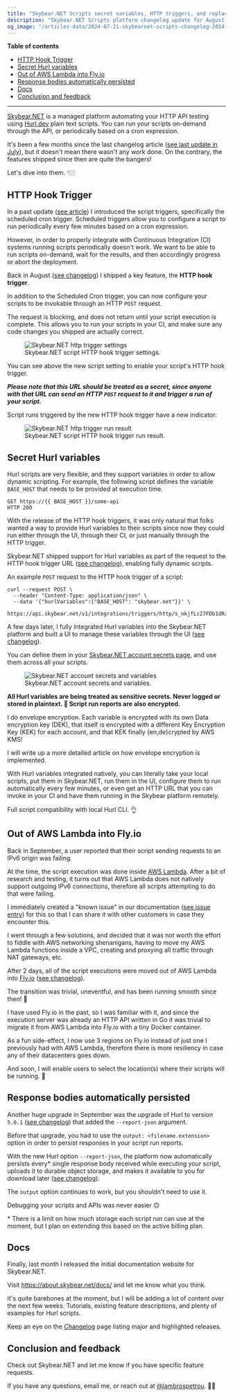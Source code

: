 ```yaml
---
title: "Skybear.NET Scripts secret variables, HTTP triggers, and replacing AWS Lambda with Fly.io - Changelog 2024-10-15"
description: "Skybear.NET Scripts platform changelog update for August and September 2024."
og_image: "/articles-data/2024-07-21-skybearnet-scripts-changelog-2024-07-21/20240718T0924-landing-banner.png"
---
```


**Table of contents**

-   [HTTP Hook Trigger](#http-hook-trigger)
-   [Secret Hurl variables](#secret-hurl-variables)
-   [Out of AWS Lambda into Fly.io](#out-of-aws-lambda-into-fly-io)
-   [Response bodies automatically persisted](#response-bodies-automatically-persisted)
-   [Docs](#docs)
-   [Conclusion and feedback](#conclusion-and-feedback)

---

[<span class="skybear-name">Skybear<span>.NET</span></span>](https://about.skybear.net/) is a managed platform automating your HTTP API testing using [Hurl.dev](https://hurl.dev/) plain text scripts.
You can run your scripts on-demand through the API, or periodically based on a cron expression.

It's been a few months since the last changelog article ([see last update in July](https://www.lambrospetrou.com/articles/skybearnet-scripts-changelog-2024-07-21/)), but it doesn't mean there wasn't any work done.
On the contrary, the features shipped since then are quite the bangers!

Let's dive into them. 👇🏼

## HTTP Hook Trigger

In a past update ([see article](/articles/skybearnet-scripts-changelog-2024-05-28/)) I introduced the script triggers, specifically the scheduled cron trigger.
Scheduled triggers allow you to configure a script to run periodically every few minutes based on a cron expression.

However, in order to properly integrate with Continuous Integration (CI) systems running scripts periodically doesn't work.
We want to be able to run scripts on-demand, wait for the results, and then accordingly progress or abort the deployment.

Back in August ([see changelog](https://about.skybear.net/docs/support/changelog/#2024-aug-11--http-trigger)) I shipped a key feature, the **HTTP hook trigger**.

In addition to the Scheduled Cron trigger, you can now configure your scripts to be invokable through an HTTP `POST` request.

The request is blocking, and does not return until your script execution is complete.
This allows you to run your scripts in your CI, and make sure any code changes you shipped are actually correct.

<figure>
  <img src="/articles-data/2024-10-15-skybearnet-scripts-changelog-2024-10-15/script-settings-http-trigger.jpg" title="Skybear.NET http trigger settings" alt="Skybear.NET http trigger settings"/>
  <figcaption>Skybear.NET script HTTP hook trigger settings.</figcaption>
</figure>

You can see above the new script setting to enable your script's HTTP hook trigger.

_**Please note that this URL should be treated as a secret, since anyone with that URL can send an HTTP `POST` request to it and trigger a run of your script.**_

Script runs triggered by the new HTTP hook trigger have a new indicator:

<figure>
  <img src="/articles-data/2024-10-15-skybearnet-scripts-changelog-2024-10-15/run-results-http-manual.png" title="Skybear.NET http trigger run result" alt="Skybear.NET http trigger run result"/>
  <figcaption>Skybear.NET script HTTP hook trigger run result.</figcaption>
</figure>

## Secret Hurl variables

Hurl scripts are very flexible, and they support variables in order to allow dynamic scripting.
For example, the following script defines the variable `BASE_HOST` that needs to be provided at execution time.

```
GET https://{{ BASE_HOST }}/some-api
HTTP 200
```

With the release of the HTTP hook triggers, it was only natural that folks wanted a way to provide Hurl variables to their scripts since now they could run either through the UI, through their CI, or just manually through the HTTP trigger.

<span class="skybear-name">Skybear<span>.NET</span></span> shipped support for Hurl variables as part of the request to the HTTP hook trigger URL ([see changelog](https://about.skybear.net/docs/support/changelog/#2024-aug-17--pass-hurl-variables-to-http-trigger-runs)), enabling fully dynamic scripts.

An example `POST` request to the HTTP hook trigger of a script:

```
curl --request POST \
  --header "Content-Type: application/json" \
  --data '{"hurlVariables":{"BASE_HOST": "skybear.net"}}' \
  https://api.skybear.net/v1/integrations/triggers/http/s_nkjfLc27FDb1dRz7rZ95zcc/strig_http_l9qRWlr16M3jm1LnbTzM7XtSNcGKShGtq:sync
```

A few days later, I fully integrated Hurl variables into the <span class="skybear-name">Skybear<span>.NET</span></span> platform and built a UI to manage these variables through the UI ([see changelog](https://about.skybear.net/docs/support/changelog/#2024-sep-01--manage-hurl-variables-natively-in-the-ui)).

You can define them in your [<span class="skybear-name">Skybear<span>.NET</span></span> account secrets page](https://www.skybear.net/account/secrets), and use them across all your scripts.

<figure>
  <img src="/articles-data/2024-10-15-skybearnet-scripts-changelog-2024-10-15/account-secrets.png" title="Skybear.NET account secrets and variables" alt="Skybear.NET account secrets and variables"/>
  <figcaption>Skybear.NET account secrets and variables.</figcaption>
</figure>

**All Hurl variables are being treated as sensitive secrets. Never logged or stored in plaintext. 🔐 Script run reports are also encrypted.**

I do envelope encryption. Each variable is encrypted with its own Data encryption key (DEK), that itself is encrypted with a different Key Encryption Key (KEK) for each account, and that KEK finally {en,de}crypted by AWS KMS!

I will write up a more detailed article on how envelope encryption is implemented.

With Hurl variables integrated natively, you can literally take your local scripts, put them in <span class="skybear-name">Skybear<span>.NET</span></span>, run them in the UI, configure them to run automatically every few minutes, or even get an HTTP URL that you can invoke in your CI and have them running in the Skybear platform remotely.

Full script compatibility with local Hurl CLI. 👌

## Out of AWS Lambda into Fly.io

Back in September, a user reported that their script sending requests to an IPv6 origin was failing.

At the time, the script execution was done inside [AWS Lambda](https://aws.amazon.com/lambda/).
After a bit of research and testing, it turns out that AWS Lambda does not natively support outgoing IPv6 connections, therefore all scripts attempting to do that were failing.

I immediately created a "known issue" in our documentation ([see issue entry](https://about.skybear.net/docs/support/known-issues/#ipv6-addresses)) for this so that I can share it with other customers in case they encounter this.

I went through a few solutions, and decided that it was not worth the effort to fiddle with AWS networking shenanigans, having to move my AWS Lambda functions inside a VPC, creating and proxying all traffic through NAT gateways, etc.

After 2 days, all of the script executions were moved out of AWS Lambda into [Fly.io](https://fly.io) ([see changelog](https://about.skybear.net/docs/support/changelog/#2024-sep-10--script-executors-moved-out-of-aws-lambda)).

The transition was trivial, uneventful, and has been running smooth since then! 🥳

I have used Fly.io in the past, so I was familiar with it, and since the execution server was already an HTTP API written in Go it was trivial to migrate it from AWS Lambda into Fly.io with a tiny Docker container.

As a fun side-effect, I now use 3 regions on Fly.io instead of just one I previously had with AWS Lambda, therefore there is more resiliency in case any of their datacenters goes down.

And soon, I will enable users to select the location(s) where their scripts will be running. 🥳

## Response bodies automatically persisted

Another huge upgrade in September was the upgrade of Hurl to version `5.0.1` ([see changelog](https://about.skybear.net/docs/support/changelog/#2024-sep-08--hurl-upgrade-to-501)) that added the `--report-json` argument.

Before that upgrade, you had to use the `output: <filename.extension>` option in order to persist responses in your script run reports.

With the new Hurl option `--report-json`, the platform now automatically persists every\* single response body received while executing your script, uploads it to durable object storage, and makes it available to you for download later ([see changelog](https://about.skybear.net/docs/support/changelog/#2024-sep-21--all-response-bodies-automatically-persisted-and-available)).

The `output` option continues to work, but you shouldn't need to use it.

Debugging your scripts and APIs was never easier 🙃

\* There is a limit on how much storage each script run can use at the moment, but I plan on extending this based on the active billing plan.

## Docs

Finally, last month I released the initial documentation website for <span class="skybear-name">Skybear<span>.NET</span></span>.

Visit <https://about.skybear.net/docs/> and let me know what you think.

It's quite barebones at the moment, but I will be adding a lot of content over the next few weeks.
Tutorials, existing feature descriptions, and plenty of examples for Hurl scripts.

Keep an eye on the [Changelog](https://about.skybear.net/docs/support/changelog/) page listing major and highlighted releases.

## Conclusion and feedback

Check out <span class="skybear-name">Skybear<span>.NET</span></span> and let me know if you have specific feature requests.

If you have any questions, email me, or reach out at [@lambrospetrou](https://twitter.com/LambrosPetrou). 🙏🏼
